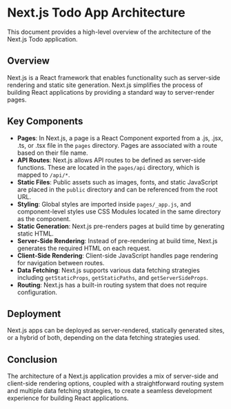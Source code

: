 # Next.js Todo App Architecture

This document provides a high-level overview of the architecture of the Next.js Todo application.

## Overview

Next.js is a React framework that enables functionality such as server-side rendering and static site generation. Next.js simplifies the process of building React applications by providing a standard way to server-render pages.

## Key Components

- **Pages**: In Next.js, a page is a React Component exported from a .js, .jsx, .ts, or .tsx file in the `pages` directory. Pages are associated with a route based on their file name.
- **API Routes**: Next.js allows API routes to be defined as server-side functions. These are located in the `pages/api` directory, which is mapped to `/api/*`.
- **Static Files**: Public assets such as images, fonts, and static JavaScript are placed in the `public` directory and can be referenced from the root URL.
- **Styling**: Global styles are imported inside `pages/_app.js`, and component-level styles use CSS Modules located in the same directory as the component.
- **Static Generation**: Next.js pre-renders pages at build time by generating static HTML.
- **Server-Side Rendering**: Instead of pre-rendering at build time, Next.js generates the required HTML on each request.
- **Client-Side Rendering**: Client-side JavaScript handles page rendering for navigation between routes.
- **Data Fetching**: Next.js supports various data fetching strategies including `getStaticProps`, `getStaticPaths`, and `getServerSideProps`.
- **Routing**: Next.js has a built-in routing system that does not require configuration.

## Deployment

Next.js apps can be deployed as server-rendered, statically generated sites, or a hybrid of both, depending on the data fetching strategies used.

## Conclusion

The architecture of a Next.js application provides a mix of server-side and client-side rendering options, coupled with a straightforward routing system and multiple data fetching strategies, to create a seamless development experience for building React applications.